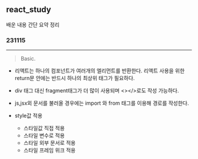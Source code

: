 ## react_study
배운 내용 간단 요약 정리

### 231115
------------------------
>Basic.

- 리액트는 하나의 컴포넌트가 여러개의 엘리먼트를 반환한다. 리액트 사용을 위한 return문 안에는 반드시 하나의 최상위 태그가 필요하다.
- div 태그 대신 fragment태그가 더 많이 사용되며 <></>로도 작성 가능하다.
- js,jsx외 문서를 불러올 경우에는 import 와 from 태그를 이용해 경로를 작성한다.
- style값 적용

  - 스타일값 직접 적용
  - 스타일 변수로 적용 
  - 스타일 외부 문서로 적용
  - 스타일 프레임 위크 적용

